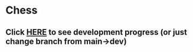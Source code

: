 # Chess
## Click [HERE](https://github.com/iamk1ruu/Chess/tree/dev) to see development progress (or just change branch from main->dev)
